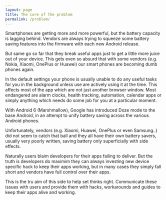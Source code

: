 ```yaml
---
layout: page
title: The core of the problem
permalink: /problem/
---
```


Smartphones are getting more and more powerful, but the battery capacity is lagging behind. Vendors are always trying to squeeze some battery saving features into the firmware with each new Android release. 

But same go so far that they break useful apps just to get a little more juice out of your device. This gets even so absurd that with some vendors (e.g. Nokia, Xiaomi, OnePlus or Huawei) our smart phones are becoming dumb phones again.

In the default settings your phone is usually unable to do any useful tasks for you in the background unless use are actively using it at the time. This affects most of the app which are not just another browser window. Most endangered are alarm clocks, health tracking, automation, calendar apps or simply anything which needs do some job for you at a particular moment.    

With Android 6 (Marshmallow), Google has introduced Doze mode to the base Android, in an attempt to unify battery saving across the various Android phones.

Unfortunately, vendors (e.g. Xiaomi, Huawei, OnePlus or even Samsung..) did not seem to catch that ball and they all have their own battery savers, usually very poorly written, saving battery only superficially with side effects.

Naturally users blaim developers for their apps failing to deliver. But the truth is developers do maximim they can always investing new device specific hack to keep their apps working, but in many cases they simply fall short and vendors have full control over their apps.   

This is the tru aim of this side to help set thinks right. Communicate these issues with users and provide them with hacks, workarounds and guides to keep their apps alive and working.